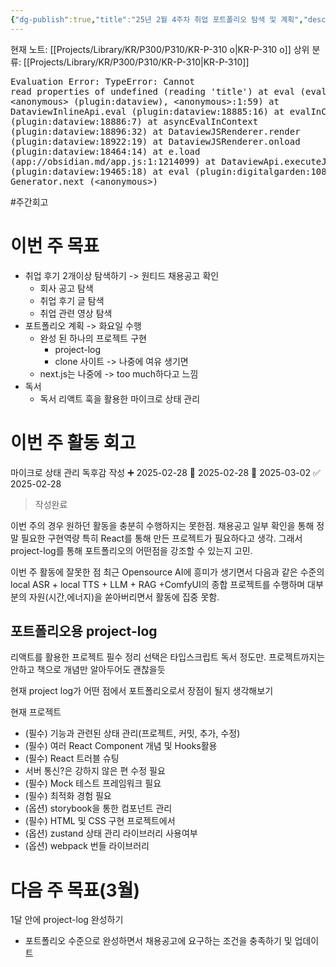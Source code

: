 ```yaml
---
{"dg-publish":true,"title":"25년 2월 4주차 취업 포트폴리오 탐색 및 계획","description":"주로 React와 HTML, JavaScript, CSS에 대한 구체적인 구현 역량을 요구하였기에 이를 수행할 프로젝트로 project-log로 선정하기로하였습니다.","permalink":"/projects/library/kr/p300/p310/kr-p-310-o/","dgPassFrontmatter":true,"noteIcon":"0","created":"2025-02-24T19:12:58.810+09:00","updated":"2025-03-04T15:23:45.395+09:00"}
---
```


현재 노트: [[Projects/Library/KR/P300/P310/KR-P-310 o\|KR-P-310 o]] 
상위 분류: [[Projects/Library/KR/P300/P310/KR-P-310\|KR-P-310]] <pre class="dataview dataview-error">Evaluation Error: TypeError: Cannot read properties of undefined (reading 'title')
    at eval (eval at &lt;anonymous&gt; (plugin:dataview), &lt;anonymous&gt;:1:59)
    at DataviewInlineApi.eval (plugin:dataview:18885:16)
    at evalInContext (plugin:dataview:18886:7)
    at asyncEvalInContext (plugin:dataview:18896:32)
    at DataviewJSRenderer.render (plugin:dataview:18922:19)
    at DataviewJSRenderer.onload (plugin:dataview:18464:14)
    at e.load (app://obsidian.md/app.js:1:1214099)
    at DataviewApi.executeJs (plugin:dataview:19465:18)
    at eval (plugin:digitalgarden:10886:17)
    at Generator.next (&lt;anonymous&gt;)</pre>

#주간회고 

# 이번 주 목표
- 취업 후기 2개이상 탐색하기 -> 원티드 채용공고 확인
	- 회사 공고 탐색
	- 취업 후기 글 탐색
	- 취업 관련 영상 탐색
- 포트폴리오 계획 -> 화요일 수행
	- 완성 된 하나의 프로젝트 구현
		- project-log
		- clone 사이트 -> 나중에 여유 생기면
	- next.js는 나중에 -> too much하다고 느낌
- 독서
	- 독서 리액트 훅을 활용한 마이크로 상태 관리

# 이번 주 활동 회고
마이크로 상태 관리 독후감 작성 ➕ 2025-02-28 🛫 2025-02-28 📅 2025-03-02 ✅ 2025-02-28
> 작성완료

이번 주의 경우 원하던 활동을 충분히 수행하지는 못한점.
채용공고 일부 확인을 통해 정말 필요한 구현역량 특히 React를 통해 만든 프로젝트가 필요하다고 생각.
그래서 project-log를 통해 포트폴리오의 어떤점을 강조할 수 있는지 고민.

이번 주 활동에 잘못한 점
최근 Opensource AI에 흥미가 생기면서 다음과 같은 수준의 
local ASR + local TTS + LLM + RAG +ComfyUI의 종합 프로젝트를 수행하며 대부분의 자원(시간,에너지)을 쏟아버리면서 활동에 집중 못함.


## 포트폴리오용 project-log
리액트를 활용한 프로젝트 필수 정리
선택은 타입스크립트 독서 정도만. 프로젝트까지는 안하고 책으로 개념만 알아두어도 괜찮을듯

현재 project log가 어떤 점에서 포트폴리오로서 장점이 될지 생각해보기

현재 프로젝트
- (필수) 기능과 관련된 상태 관리(프로젝트,  커밋, 추가, 수정)
- (필수) 여러 React Component 개념 및 Hooks활용
- (필수) React 트러블 슈팅
- 서버 통신?은 강하지 않은 편 수정 필요
- (필수) Mock 테스트 프레임워크 필요
- (필수) 최적화 경험 필요
- (옵션) storybook을 통한 컴포넌트 관리
- (필수) HTML 및 CSS 구현 프로젝트에서
- (옵션) zustand 상태 관리 라이브러리 사용여부
- (옵션) webpack 번들 라이브러리



# 다음 주 목표(3월)

1달 안에 project-log 완성하기 
- 포트폴리오 수준으로
완성하면서 채용공고에 요구하는 조건을 충족하기 및 업데이트

